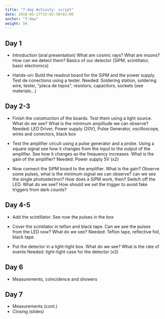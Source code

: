 ```yaml
---
title: "7-day Activity: script"
date: 2018-05-17T15:03:30+02:00
anchor: "7-day"
weight: 50
---
```


## Day 1 ##
- Introduction (oral presentation)
What are cosmic rays? What are muons? How can we detect them?
Basics of our detector (SiPM, scintillator, basic electronics)

- Hands-on: Build the readout board for the SiPM and the power supply. Test de conections using a tester.
Needed: Soldering station, soldering wire, tester, "placa de topos", resistors, capacitors, sockets (see materials...)

## Day 2-3 ##
- Finish the construction of the boards. Test them using a light source. What do we see? What is the minimum amplitude we can observe?
Needed: LED Driver, Power supply (20V), Pulse Generator, oscilloscope, wires and conectors, black box

- Test the amplifier circuit using a pulse generator and a probe. Using a square signal see how it changes from the input to the output of the amplifier. See how it changes as the frequency increases. What is the gain of the amplifier?
Needed: Power supply 5V (x2)

- Now connect the SiPM board to the amplifier. What is the gain? Observe some pulses, what is the minimum signal we can observe? can we see the single photoelectron? How does a SiPM work, then?
Switch off the LED. What do we see? How should we set the trigger to avoid fake triggers from dark counts?

## Day 4-5 ##
- Add the scintillator. See now the pulses in the box

- Cover the scintilator in teflon and black tape. Can we see the pulses from the LED now? What do we see?
Needed: Teflon tape, reflective foil, black tape.

- Put the detector in a light-tight box. What do we see? What is the rate of events
Needed: light-tight case for the detector (x2)

## Day 6 ##
- Measurements, coincidence and showers

## Day 7 ##
- Measurements (cont.)
- Closing (slides)
